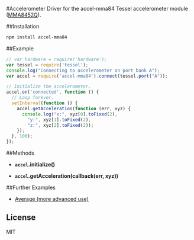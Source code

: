 #Accelerometer
Driver for the accel-mma84 Tessel accelerometer module ([MMA8452Q](http://www.freescale.com/files/sensors/doc/data_sheet/MMA8452Q.pdf)).

##Installation
```sh
npm install accel-mma84
```

##Example
```js
// var hardware = require('hardware');
var tessel = require('tessel');
console.log("Connecting to accelerometer on port bank A");
var accel = require('accel-mma84').connect(tessel.port("A"));

// Initialize the accelerometer.
accel.on('connected', function () {
  // Loop forever.
  setInterval(function () {
    accel.getAcceleration(function (err, xyz) {
      console.log("x:", xyz[0].toFixed(2),
        "y:", xyz[1].toFixed(2),
        "z:", xyz[2].toFixed(2));
    });
  }, 100);
});
```

##Methods

*  **`accel`.initialize()**

*  **`accel`.getAcceleration(callback(err, xyz))**

##Further Examples

* [Average (more advanced use)](https://github.com/tessel/modules/blob/master/accel-mma84/examples/average.js)

## License

MIT

